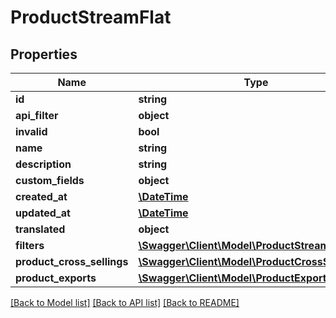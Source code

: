 # ProductStreamFlat

## Properties
Name | Type | Description | Notes
------------ | ------------- | ------------- | -------------
**id** | **string** |  | [optional] 
**api_filter** | **object** |  | [optional] 
**invalid** | **bool** |  | [optional] 
**name** | **string** |  | 
**description** | **string** |  | [optional] 
**custom_fields** | **object** |  | [optional] 
**created_at** | [**\DateTime**](\DateTime.md) |  | 
**updated_at** | [**\DateTime**](\DateTime.md) |  | 
**translated** | **object** |  | [optional] 
**filters** | [**\Swagger\Client\Model\ProductStreamFilterFlat**](ProductStreamFilterFlat.md) |  | [optional] 
**product_cross_sellings** | [**\Swagger\Client\Model\ProductCrossSellingFlat**](ProductCrossSellingFlat.md) |  | [optional] 
**product_exports** | [**\Swagger\Client\Model\ProductExportFlat**](ProductExportFlat.md) |  | [optional] 

[[Back to Model list]](../../README.md#documentation-for-models) [[Back to API list]](../../README.md#documentation-for-api-endpoints) [[Back to README]](../../README.md)

